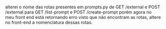 alterei o nome das rotas presentes em prompts.py de GET /external e POST /external para GET /list-prompt e POST /create-prompt porém agora no meu front end está retornando erro visto que não encontram as rotas, altere no front-end a nomenclatura dessas rotas.